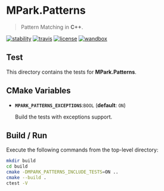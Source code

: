 # MPark.Patterns

> Pattern Matching in __C++__.

[![stability][badge.stability]][stability]
[![travis][badge.travis]][travis]
[![license][badge.license]][license]
[![wandbox][badge.wandbox]][wandbox]

[badge.stability]: https://img.shields.io/badge/stability-experimental-orange.svg
[badge.travis]: https://travis-ci.org/mpark/patterns.svg?branch=master
[badge.license]: http://img.shields.io/badge/license-boost-blue.svg
[badge.wandbox]: https://img.shields.io/badge/try%20it-on%20wandbox-5cb85c.svg

[stability]: http://github.com/badges/stability-badges
[travis]: https://travis-ci.org/mpark/patterns
[license]: https://github.com/mpark/patterns/blob/master/LICENSE.md
[wandbox]: https://wandbox.org/permlink/G46QnPBB0OiV5m0N

## Test

This directory contains the tests for __MPark.Patterns__.

## CMake Variables

  -  __`MPARK_PATTERNS_EXCEPTIONS`__:`BOOL` (__default__: `ON`)

     Build the tests with exceptions support.

## Build / Run

Execute the following commands from the top-level directory:

```bash
mkdir build
cd build
cmake -DMPARK_PATTERNS_INCLUDE_TESTS=ON ..
cmake --build .
ctest -V
```

